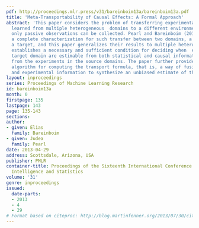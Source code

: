 ```yaml
---
pdf: http://proceedings.mlr.press/v31/bareinboim13a/bareinboim13a.pdf
title: 'Meta-Transportability of Causal Effects: A Formal Approach'
abstract: 'This paper considers the problem of transferring experimental findings
  learned from multiple heterogeneous  domains to a different environment, in which
  only passive observations can be collected. Pearl and Bareinboim (2011) established
  a complete characterization for such transfer between two domains, a source and
  a target, and this paper generalizes their results to multiple heterogeneous domains.  It
  establishes a necessary and sufficient condition for deciding when  effects in the
  target domain are estimable from both statistical and causal information transferred
  from the experiments in the source domains. The paper further provides a complete
  algorithm for computing the transport formula, that is, a way of fusing observational
  and experimental information to synthesize an unbiased estimate of the desired effects. '
layout: inproceedings
series: Proceedings of Machine Learning Research
id: bareinboim13a
month: 0
firstpage: 135
lastpage: 143
page: 135-143
sections: 
author:
- given: Elias
  family: Bareinboim
- given: Judea
  family: Pearl
date: 2013-04-29
address: Scottsdale, Arizona, USA
publisher: PMLR
container-title: Proceedings of the Sixteenth International Conference on Artificial
  Intelligence and Statistics
volume: '31'
genre: inproceedings
issued:
  date-parts:
  - 2013
  - 4
  - 29
# Format based on citeproc: http://blog.martinfenner.org/2013/07/30/citeproc-yaml-for-bibliographies/
---
```

